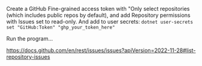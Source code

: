 Create a GitHub Fine-grained access token with 
"Only select repositories (which includes public repos by default), 
and add Repository permissions with Issues set to read-only. And add to user secrets: 
`dotnet user-secrets set "GitHub:Token" "ghp_your_token_here"`


Run the program...

https://docs.github.com/en/rest/issues/issues?apiVersion=2022-11-28#list-repository-issues